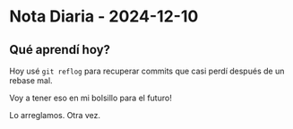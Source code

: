 # Nota Diaria - 2024-12-10

## Qué aprendí hoy?

Hoy usé `git reflog` para recuperar commits que casi perdí después de un rebase mal.

Voy a tener eso en mi bolsillo para el futuro!

Lo arreglamos. Otra vez.

